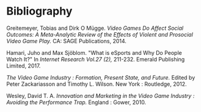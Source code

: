 # Bibliography

Greitemeyer, Tobias and Dirk O Mügge. *Video Games Do Affect Social Outcomes: A Meta-Analytic Review of the Effects of Violent and Prosocial Video Game Play.* CA: SAGE Publications, 2014.

Hamari, Juho and Max Sjöblom. "What is eSports and Why Do People Watch It?" In *Internet Research Vol.27 (2),* 211-232. Emerald Publishing Limited, 2017.

*The Video Game Industry : Formation, Present State, and Future.* Edited by Peter Zackariasson and Timothy L. Wilson. New York : Routledge, 2012.

Wesley, David T. A. *Innovation and Marketing in the Video Game Industry : Avoiding the Performance Trap.* England : Gower, 2010.




